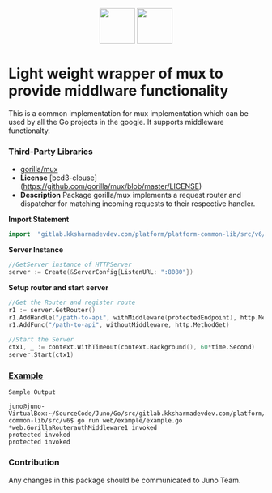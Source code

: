 <p align="center">
<img height=70px src="docs/images/logo.png">
<img height=70px src="docs/images/Go-Logo_Blue.png">
</p>

# Light weight wrapper of mux to provide middlware functionality

This is a common implementation for mux implementation which can be used by all the Go projects in the google.
It supports middleware functionalty.

### Third-Party Libraries

- [gorilla/mux](https://github.com/gorilla/mux) 
- **License** [bcd3-clouse] (https://github.com/gorilla/mux/blob/master/LICENSE) 
 - **Description** Package gorilla/mux implements a request router and dispatcher for matching incoming requests to their respective handler.

**Import Statement**

```go
import	"gitlab.kksharmadevdev.com/platform/platform-common-lib/src/v6/web"
```

**Server Instance**

```go
//GetServer instance of HTTPServer
server := Create(&ServerConfig{ListenURL: ":8080"})
```

**Setup router and start server**

```go
//Get the Router and register route
r1 := server.GetRouter()
r1.AddHandle("/path-to-api", withMiddleware(protectedEndpoint), http.MethodGet)
r1.AddFunc("/path-to-api", withoutMiddleware, http.MethodGet)

//Start the Server
ctx1, _ := context.WithTimeout(context.Background(), 60*time.Second)
server.Start(ctx1)
```

### [Example](example/example.go)


```
Sample Output

juno@juno-VirtualBox:~/SourceCode/Juno/Go/src/gitlab.kksharmadevdev.com/platform/platform-common-lib/src/v6$ go run web/example/example.go 
*web.GorillaRouterauthMiddleware1 invoked
protected invoked
protected invoked
```

### Contribution

Any changes in this package should be communicated to Juno Team.
